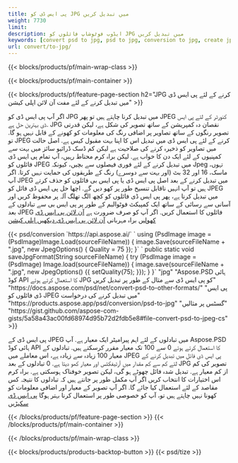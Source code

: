 ```yaml
---
title: پی ایس ڈی کو JPG میں تبدیل کریں
weight: 7730
limit: 
description: ایڈوب فوٹوشاپ فائلوں کو JPG میں تبدیل کریں
keywords: [convert psd to jpg, psd to jpg, conversion to jpg, create jpg from psd, print psd as jpg]
url: convert/to-jpg/
---
```


{{< blocks/products/pf/main-wrap-class >}}

{{< blocks/products/pf/main-container >}}

{{< blocks/products/pf/feature-page-section h2="JPG کرنے کے لئے پی ایس ڈی میں تبدیل کرنے کے لئے مفت آن لائن اپلی کیشن" >}}
<p>اگر آپ پی ایس ڈی کو JPG میں تبدیل کرنا چاہتے ہیں تو پھر JPEG کنورٹر کے لئے پی ایس ڈی بہترین حل ہے. JPG نقصان دہ کمپریشن کے ساتھ تصویر کی شکل ہے، لیکن قدرتی تصویر رنگوں کے ساتھ تصاویر پر اضافی رنگ کی معلومات کو کھونے کے قابل نہیں ہو گا. تو JPEG کرنے کے لئے پی ایس ڈی میں تبدیل اس کا اپنا بہت مقبول کیس ہے. اصل حالت میں تصاویر کو ذخیرہ کرنے کی صلاحیت ہے لیکن کم ڈسک ڈرائیو سائز میں بہت سے کمپنیوں کے لئے ایک دن کا خواب ہے. لیکن براہ کرم محتاط رہیں، آپ تمام پی ایس ڈی فائلوں کو JPEG میں تبدیل کرنے کے لئے فوری فیصلوں سے بچیں، کیونکہ Jpeg تہوں، ماسک، 16 اور 32 بٹ (اور بہت سے دوسرے) رنگ کے طریقوں کی حمایت نہیں کرتا. اگر آپ JPEG میں تبدیل کرنے کے بعد اصل پی ایس ڈی یا پی ایس بی فائلوں کو حذف کرتے ہیں تو آپ انہیں ناقابل تنسیخ طور پر کھو دیں گے. اچھا حل پی ایس ڈی فائل کو JPEG میں تبدیل کرنا ہے، پھر پی ایس ڈی فائلوں کو کچھ الگ تھلگ آلہ پر محفوظ کریں اور آسانی سے رسائی کے ساتھ ایک کمپیکٹ فوٹوالبم کے طور پر پی ایس بی سے تبادلوں کے بعد JPEG فائلوں کا استعمال کریں. اگر آپ کو صرف ضرورت ہے <a href="/psd/view">آن لائن پی ایس ڈی کھولیں</a> براہ مہربانی <a href="/psd/view">آن لائن پی ایس ڈی دیکھیں اپلی کیشن</a></p>
{{< psd/conversion `https://api.aspose.ai/` 
`    using (PsdImage image = (PsdImage)Image.Load(sourceFileName))
    {
        image.Save(sourceFileName + ".jpg",  new JpegOptions() { Quality = 75 });
    }` 
`    public static void saveJpgFormat(String sourceFileName) {
        try (PsdImage image = (PsdImage) Image.load(sourceFileName)) {
            image.save(sourceFileName + ".jpg", new JpegOptions() {{
                setQuality(75);
            }});
        }
    }` 
		"jpg" 
"Aspose.PSD ہائی کوڈ API کا استعمال کرتے ہوئے JPG کو پی ایس ڈی سے مثال کے طور پر تبدیل کریں"  "https://docs.aspose.com/psd/net/convert-psd-to-other-formats/" 
"پی ایس ڈی فائلوں کو JPEG میں تبدیل کرنے کی درخواست" "https://products.aspose.app/psd/conversion/psd-to-jpg" 
"گسٹس پر مثالیں" "https://gist.github.com/aspose-com-gists/5a58a43ac00fd68974d95b72d2fdb5e8#file-convert-psd-to-jpeg-cs" >}}
<p>پی ایس ڈی کے JPEG میں تبادلوں کے لئے اہم پیرامیٹر ایک معیار ہے. آپ Aspose.PSD ہائی کوڈ API کا استعمال کرتے ہوئے 0 سے 100 تک معیار مقرر کرسکتے ہیں. تبادلوں کے معیار 100 زیادہ سے زیادہ ہے، اس معاملے میں JPEG پی ایس ڈی فائل میں تبدیل کرنے کے لئے کم سے کم مقدار میں آرٹیفکٹس اور معیار کھو دیتا ہے. 0 تبادلوں کے بعد JPG تصویر کی کم از کم معیار ہے. تبدیل شدہ فائل چھوٹے ہو گی، لیکن تصویر خوفناک ہوسکتی ہے. براہ کرم اس اختیارات کا انتخاب کریں اگر آپ مکمل طور پر جانتے ہیں کہ تبادلوں کا نتیجہ کس مقاصد کے لئے استعمال کیا جائے گا. اگر آپ تصویر کے معیار اور اضافی معلومات کو کھونا نہیں چاہتے ہیں تو، آپ کو خصوصی طور پر استعمال کرنا بہتر ہوگا <a href="/psd/reduce-size">پی ایس ڈی سکیڑیں</a></p>
{{< /blocks/products/pf/feature-page-section >}}
{{< /blocks/products/pf/main-container >}}


{{< /blocks/products/pf/main-wrap-class >}}

{{< blocks/products/products-backtop-button >}}
{{< psd/tize >}}
